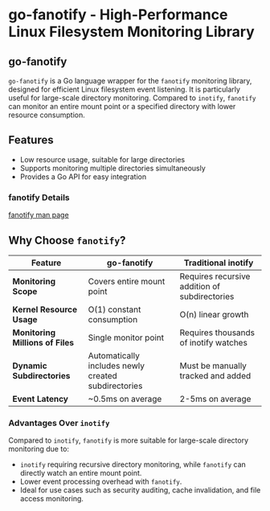 # go-fanotify - High-Performance Linux Filesystem Monitoring Library

## go-fanotify

`go-fanotify` is a Go language wrapper for the `fanotify` monitoring library, designed for efficient Linux filesystem event listening. It is particularly useful for large-scale directory monitoring. Compared to `inotify`, `fanotify` can monitor an entire mount point or a specified directory with lower resource consumption.

## Features
- Low resource usage, suitable for large directories
- Supports monitoring multiple directories simultaneously
- Provides a Go API for easy integration

### fanotify Details
[fanotify man page](https://man7.org/linux/man-pages/man7/fanotify.7.html)

## Why Choose `fanotify`?

| Feature               | go-fanotify               | Traditional inotify      |  
|-----------------------|--------------------------|--------------------------|  
| **Monitoring Scope**  | Covers entire mount point | Requires recursive addition of subdirectories |  
| **Kernel Resource Usage** | O(1) constant consumption | O(n) linear growth |  
| **Monitoring Millions of Files** | Single monitor point | Requires thousands of inotify watches |  
| **Dynamic Subdirectories** | Automatically includes newly created subdirectories | Must be manually tracked and added |  
| **Event Latency** | ~0.5ms on average | 2-5ms on average |  

### Advantages Over `inotify`
Compared to `inotify`, `fanotify` is more suitable for large-scale directory monitoring due to:
- `inotify` requiring recursive directory monitoring, while `fanotify` can directly watch an entire mount point.
- Lower event processing overhead with `fanotify`.
- Ideal for use cases such as security auditing, cache invalidation, and file access monitoring.  

